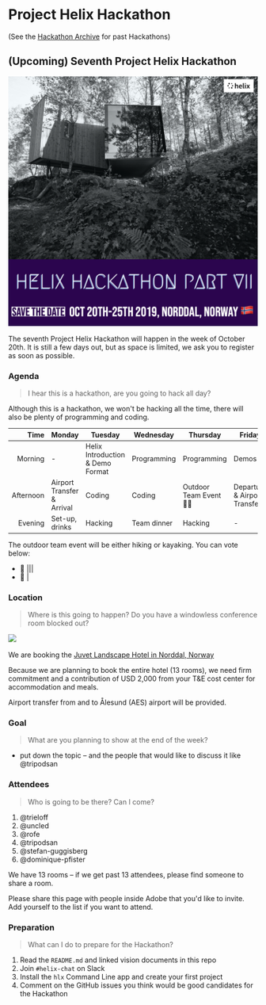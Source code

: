 # Project Helix Hackathon

(See the [Hackathon Archive](.) for past Hackathons)

## (Upcoming) Seventh Project Helix Hackathon

[![](./Helix%20Save%20the%20Date%207.jpg)](https://spark.adobe.com/post/0XA5COsZG7TkP/)

The seventh Project Helix Hackathon will happen in the week of October 20th. It is still a few days out, but as space is limited, we ask you to register as soon as possible.

### Agenda

> I hear this is a hackathon, are you going to hack all day?

Although this is a hackathon, we won't be hacking all the time, there will also be plenty of programming and coding.

| Time      | Monday         | Tuesday                          | Wednesday   | Thursday    | Friday    |
| --------: | -------------- | -------------------------------- | ----------- | ----------- | --------- |
|   Morning | -              | Helix Introduction & Demo Format | Programming | Programming | Demos     |
| Afternoon | Airport Transfer & Arrival       | Coding                           | Coding      | Outdoor Team Event 🥾🛶     | Departure & Airport Transfer |
|   Evening | Set-up, drinks | Hacking                          | Team dinner | Hacking     | -         |

The outdoor team event will be either hiking or kayaking. You can vote below:

* 🥾 |||
* 🛶 |

### Location

> Where is this going to happen? Do you have a windowless conference room blocked out?

![](http://www.juvet.com/upload_images/DFFF77243C0C4B9EB11EA572B4D8C2B1.jpg.ashx?width=1920&quality=90&crop=(0,0,0,0))

We are booking the [Juvet Landscape Hotel in Norddal, Norway](http://www.juvet.com/the-juvet-hotel/the-hotel)

Because we are planning to book the entire hotel (13 rooms), we need firm commitment and a contribution of USD 2,000 from your T&E cost center for accommodation and meals.

Airport transfer from and to Ålesund (AES) airport will be provided.

### Goal

> What are you planning to show at the end of the week?

* put down the topic – and the people that would like to discuss it like @tripodsan

### Attendees

> Who is going to be there? Can I come?

1. @trieloff 
2. @uncled
3. @rofe
4. @tripodsan
5. @stefan-guggisberg
6. @dominique-pfister

We have 13 rooms – if we get past 13 attendees, please find someone to share a room.

Please share this page with people inside Adobe that you'd like to invite. Add yourself to the list if you want to attend.

### Preparation

> What can I do to prepare for the Hackathon?

1. Read the `README.md` and linked vision documents in this repo
2. Join `#helix-chat` on Slack
3. Install the `hlx` Command Line app and create your first project
4. Comment on the GitHub issues you think would be good candidates for the Hackathon
